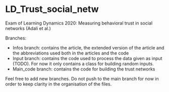 # LD_Trust_social_netw
Exam of Learning Dynamics 2020: Measuring  behavioral trust in social networks (Adali et al.)

Branches: 
  - Infos branch: 
    contains the article, the extended version of the article and the abbreviations used both in the articles and the code
  - Input branch:
    contains the code used to process the data given as input (TODO). For now it only contains a class for building random inputs.
  - Main_code branch:
    contains the code for building the trust networks
    
Feel free to add new branches. Do not push to the main branch for now in order to keep clarity in the organisation of the files.
